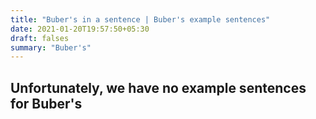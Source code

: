 ```yaml
---
title: "Buber's in a sentence | Buber's example sentences"
date: 2021-01-20T19:57:50+05:30
draft: falses
summary: "Buber's"
---
```

## Unfortunately, we have no example sentences for Buber's                 
